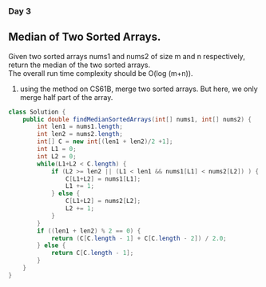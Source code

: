 ### Day 3
## Median of Two Sorted Arrays. 
Given two sorted arrays nums1 and nums2 of size m and n respectively, return the median of the two sorted arrays.  
The overall run time complexity should be O(log (m+n)).
1. using the method on CS61B, merge two sorted arrays. But here, we only merge half part of the array.
```java
class Solution {
    public double findMedianSortedArrays(int[] nums1, int[] nums2) {
        int len1 = nums1.length;
        int len2 = nums2.length;
        int[] C = new int[(len1 + len2)/2 +1];
        int L1 = 0;
        int L2 = 0;
        while(L1+L2 < C.length) {
            if (L2 >= len2 || (L1 < len1 && nums1[L1] < nums2[L2]) ) {
                C[L1+L2] = nums1[L1];
                L1 += 1;
            } else {
                C[L1+L2] = nums2[L2];
                L2 += 1;
            }
        }
        if ((len1 + len2) % 2 == 0) {
            return (C[C.length - 1] + C[C.length - 2]) / 2.0;
        } else {
            return C[C.length - 1];
        }
    }
}
```
